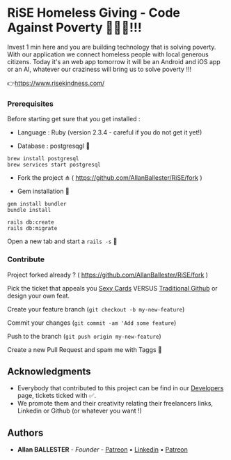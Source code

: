 # RiSE Homeless Giving - Code Against Poverty 👨🏻‍💻!!!

Invest 1 min here and you are building technology that is solving poverty. With our application we connect homeless people with local generous citizens. Today it's an web app tomorrow it will be an Android and iOS app or an AI, whatever our craziness will bring us to solve poverty !!!

👉https://www.risekindness.com/

### Prerequisites

Before starting get sure that you get installed :

* Language : Ruby  (version 2.3.4 - careful if you do not get it yet!)

* Database : postgresqgl 🐘
```
brew install postgresql
brew services start postgresql
```

* Fork the project ⋔ ( https://github.com/AllanBallester/RiSE/fork )

* Gem installation 💎

```
gem install bundler
bundle install
```

```
rails db:create
rails db:migrate
```

Open a new tab and start a `rails -s` 🤟

### Contribute

Project forked already ? ( https://github.com/AllanBallester/RiSE/fork )

Pick the ticket that appeals you [Sexy Cards](https://www.risekindness.com/pages/developers) VERSUS [Traditional Github](https://github.com/AllanBallester/RiSE/issues) or design your own feat.

Create your feature branch (`git checkout -b my-new-feature`)

Commit your changes (`git commit -am 'Add some feature`)

Push to the branch (`git push origin my-new-feature`)

Create a new Pull Request and spam me with Taggs 👋

## Acknowledgments

* Everybody that contributed to this project can be find in our [Developers](https://www.risekindness.com/pages/developers) page, tickets ticked with ✅.
* We promote them and their creativity relating their freelancers links, Linkedin or Github (or whatever you want !)

## Authors

* **Allan BALLESTER** - *Founder* - [Patreon](https://www.patreon.com/allanballester) • [Linkedin](https://www.linkedin.com/in/allan-ballester/) • [Patreon](https://www.strava.com/athletes/32814343)
